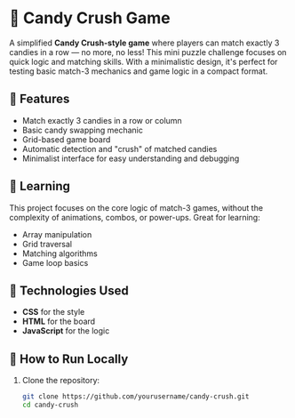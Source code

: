# 🍬 Candy Crush Game
A simplified **Candy Crush-style game** where players can match exactly 3 candies in a row — no more, no less! 
This mini puzzle challenge focuses on quick logic and matching skills. With a minimalistic design, it's perfect for testing basic match-3 mechanics and game logic in a compact format.

## 🎀 Features
- Match exactly 3 candies in a row or column
- Basic candy swapping mechanic
- Grid-based game board
- Automatic detection and "crush" of matched candies
- Minimalist interface for easy understanding and debugging

## 🎀 Learning
This project focuses on the core logic of match-3 games, without the complexity of animations, combos, or power-ups. Great for learning:
- Array manipulation
- Grid traversal
- Matching algorithms
- Game loop basics

## 🎀 Technologies Used
- **CSS** for the style
- **HTML** for the board
- **JavaScript** for the logic

## 🎀 How to Run Locally

1. Clone the repository:
   ```bash
   git clone https://github.com/yourusername/candy-crush.git
   cd candy-crush
